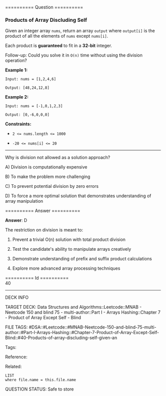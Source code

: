 ========== Question ==========  

### Products of Array Discluding Self

Given an integer array `nums`, return an array `output` where `output[i]` is the product of all the elements of `nums` except `nums[i]`.

Each product is **guaranteed** to fit in a **32-bit** integer.

Follow-up: Could you solve it in `O(n)` time without using the division operation?

**Example 1:**

```
Input: nums = [1,2,4,6]

Output: [48,24,12,8]
```

**Example 2:**

```
Input: nums = [-1,0,1,2,3]

Output: [0,-6,0,0,0]
```

**Constraints:**

-   `2 <= nums.length <= 1000`

-   `-20 <= nums[i] <= 20`

---

Why is division not allowed as a solution approach?

A) Division is computationally expensive

B) To make the problem more challenging

C) To prevent potential division by zero errors

D) To force a more optimal solution that demonstrates understanding of array manipulation  

========== Answer ==========  

**Answer**: D

The restriction on division is meant to:

1. Prevent a trivial O(n) solution with total product division

2. Test the candidate's ability to manipulate arrays creatively

3. Demonstrate understanding of prefix and suffix product calculations

4. Explore more advanced array processing techniques

========== Id ==========  
40

---

DECK INFO

TARGET DECK: Data Structures and Algorithms::Leetcode::MNAB - Neetcode 150 and blind 75 - multi-author::Part I - Arrays Hashing::Chapter 7 - Product of Array Except Self - Blind

FILE TAGS: #DSA::#Leetcode::#MNAB-Neetcode-150-and-blind-75-multi-author::#Part-I-Arrays-Hashing::#Chapter-7-Product-of-Array-Except-Self-Blind::#40-Products-of-array-discluding-self-given-an

Tags:

Reference:

Related:

```dataview
LIST
where file.name = this.file.name
```

QUESTION STATUS: Safe to store
